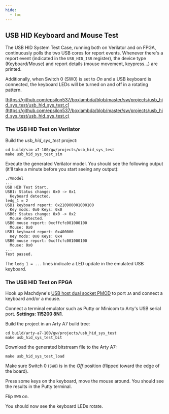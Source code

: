 ```yaml
---
hide:
  - toc
---
```


## USB HID Keyboard and Mouse Test

The USB HID System Test Case, running both on Verilator and on FPGA, continuously polls the two USB cores for report events. Whenever there's a report event (indicated in the `USB_HID_ISR` register), the device type (Keyboard/Mouse) and report details (mouse movement, keypress...) are printed.

Additionally, when Switch 0 (SW0) is set to *On* and a USB keyboard is connected, the keyboard LEDs will be turned on and off in a rotating pattern.

[https://github.com/epsilon537/boxlambda/blob/master/sw/projects/usb_hid_sys_test/usb_hid_sys_test.c](https://github.com/epsilon537/boxlambda/blob/master/sw/projects/usb_hid_sys_test/usb_hid_sys_test.c)

### The USB HID Test on Verilator

Build the *usb_hid_sys_test* project:

```
cd build/sim-a7-100/gw/projects/usb_hid_sys_test
make usb_hid_sys_test_sim
```

Execute the generated Verilator model. You should see the following output (it'll take a minute before you start seeing any output):

```
./Vmodel
...
USB HID Test Start.
USB1: Status change: 0x0 -> 0x1
  Keyboard detected.
ledg_1 = 2
USB1 keyboard report: 0x210900001000100
  Key mods: 0x0 Keys: 0x0
USB0: Status change: 0x0 -> 0x2
  Mouse detected.
USB0 mouse report: 0xcffcfc001000100
  Mouse: 0x0
USB1 keyboard report: 0x400000
  Key mods: 0x0 Keys: 0x4
USB0 mouse report: 0xcffcfc001000100
  Mouse: 0x0
...
Test passed.
```

The `ledg_1 = ...` lines indicate a LED update in the emulated USB keyboard.

### The USB HID Test on FPGA

Hook up Machdyne's [USB host dual socket PMOD](https://machdyne.com/product/usb-host-dual-socket-pmod/) to port `JA` and connect a keyboard and/or a mouse.

Connect a terminal emulator such as Putty or Minicom to Arty's USB serial port. **Settings: 115200 8N1**.

Build the project in an Arty A7 build tree:

```
cd build/arty-a7-100/gw/projects/usb_hid_sys_test
make usb_hid_sys_test_bit
```

Download the generated bitstream file to the Arty A7:

```
make usb_hid_sys_test_load
```

Make sure Switch 0 (`SW0`) is in the *Off* position (flipped toward the edge of the board).

Press some keys on the keyboard, move the mouse around. You should see the results in the Putty terminal.

Flip `SW0` on.

You should now see the keyboard LEDs rotate.

